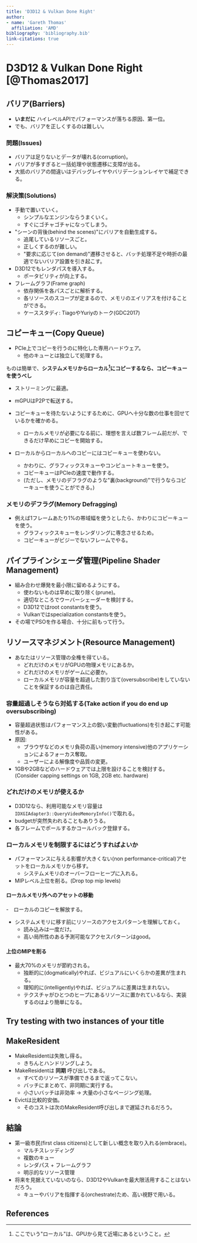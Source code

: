 ```yaml
---
title: 'D3D12 & Vulkan Done Right'
author:
- name: 'Gareth Thomas'
  affiliation: 'AMD'
bibliography: 'bibliography.bib'
link-citations: true
---
```

# D3D12 & Vulkan Done Right [@Thomas2017]

## バリア(Barriers)

- **いまだに** ハイレベルAPIでパフォーマンスが落ちる原因、第一位。
- でも、バリアを正しくするのは難しい。

### 問題(Issues)

- バリアは足りないとデータが壊れる(corruption)。
- バリアが多すぎると一括処理や状態遷移に支障が出る。
- 大抵のバリアの間違いはデバッグレイヤやバリデーションレイヤで補足できる。

### 解決策(Solutions)

- 手動で置いていく。
    - シンプルなエンジンならうまくいく。
    - すぐにゴチャゴチャになってしまう。
- "シーンの背後(behind the scenes)"にバリアを自動生成する。
    - 追尾しているリソースごと。
    - 正しくするのが難しい。
    - "要求に応じて(on demand)"遷移させると、バッチ処理不足や時折の最適でないバリア設置を引き起こす。
- D3D12でもレンダパスを導入する。
    - ポータビリティが向上する。
- フレームグラフ(Frame graph)
    - 依存関係を各パスごとに解析する。
    - 各リソースのスコープが定まるので、メモリのエイリアスを付けることができる。
    - ケーススタディ: TiagoやYuriyのトーク(GDC2017)

## コピーキュー(Copy Queue)

- PCIe上でコピーを行うのに特化した専用ハードウェア。
    - 他のキューとは独立して処理する。

ものは簡単で、**システムメモリからローカル[^local_memory]にコピーするなら、コピーキューを使うべし**

[^local_memory]: ここでいう"ローカル"は、GPUから見て近場にあるということ。

- ストリーミングに最適。
- mGPUはP2Pで転送する。
- コピーキューを待たないようにするために、GPUへ十分な数の仕事を回せているかを確かめる。
    - ローカルメモリが必要になる前に、理想を言えば数フレーム前だが、できるだけ早めにコピーを開始する。

- ローカルからローカルへのコピーにはコピーキューを使わない。
    - かわりに、グラフィックスキューやコンピュートキューを使う。
    - コピーキューはPCIeの速度で動作する。
    - (ただし、メモリのデフラグのような"裏(background)"で行うならコピーキューを使うことができる。)

### メモリのデフラグ(Memory Defragging)

- 例えば1フレームあたり1%の帯域幅を使うとしたら、かわりにコピーキューを使う。
    - グラフィックスキューをレンダリングに専念させるため。
    - コピーキューがビジーでないフレームでやる。

## パイプラインシェーダ管理(Pipeline Shader Management)

- 組み合わせ爆発を最小限に留めるようにする。
    - 使わないものは早めに取り除く(prune)。
    - 適切なところでウーバーシェーダーを検討する。
    - D3D12ではroot constantsを使う。
    - Vulkanではspecialization constantsを使う。
- その場でPSOを作る場合、十分に前もって行う。

## リソースマネジメント(Resource Management)

- あなたはリソース管理の全権を得ている。
    - どれだけのメモリがGPUの物理メモリにあるか。
    - どれだけのメモリがゲームに必要か。
    - ローカルメモリが容量を超過した割り当て(oversubscribe)をしていないことを保証するのは自己責任。

### 容量超過しそうなら対処する(Take action if you do end up oversubscribing)

- 容量超過状態はパフォーマンス上の鋭い変動(fluctuations)を引き起こす可能性がある。
- 原因:
    - ブラウザなどのメモリ負荷の高い(memory intensive)他のアプリケーションによるフォーカス奪取。
    - ユーザーによる解像度や品質の変更。
- 1GBや2GBなどのハードウェアでは上限を設けることを検討する。(Consider capping settings on 1GB, 2GB etc. hardware)

### どれだけのメモリが使えるか

- D3D12なら、利用可能なメモリ容量は`IDXGIAdapter3::QueryVideoMemoryInfo()`で取れる。
- budgetが突然失われることもありうる。
- 各フレームでポールするかコールバック登録する。

### ローカルメモリを制限するにはどうすればよいか

- パフォーマンスに与える影響が大きくない(non performance-critical)アセットをローカルメモリから移す。
    - システムメモリのオーバーフローヒープに入れる。
- MIPレベル上位を削る。(Drop top mip levels)

#### ローカルメモリ外へのアセットの移動

-　ローカルのコピーを解放する。
- システムメモリに移す前にリソースのアクセスパターンを理解しておく。
    - 読み込みは一度だけ。
    - 高い局所性のある予測可能なアクセスパターンはgood。

#### 上位のMIPを削る

- 最大70%のメモリが節約される。
    - 独断的に(dogmatically)やれば、ビジュアルにいくらかの差異が生まれる。
    - 理知的に(intelligently)やれば、ビジュアルに差異は生まれない。
    - テクスチャがひとつのヒープにあるリソースに置かれているなら、実装するのはより簡単になる。

## Try testing with two instances of your title

## MakeResident

- MakeResidentは失敗し得る。
    - きちんとハンドリングしよう。
- MakeResidentは **同期** 呼び出しである。
    - すべてのリソースが準備できるまで返ってこない。
    - バッチにまとめて、非同期に実行する。
    - 小さいバッチは非効率 -> 大量の小さなページング処理。
- Evictは比較的安価。
    - そのコストは次のMakeResident呼び出しまで遅延されるだろう。

## 結論

- 第一級市民(first class citizens)として新しい概念を取り入れる(embrace)。
    - マルチスレッディング
    - 複数のキュー
    - レンダパス + フレームグラフ
    - 明示的なリソース管理
- 将来を見据えていないのなら、D3D12やVulkanを最大限活用することはないだろう。
    - キューやバリアを指揮する(orchestrate)ため、高い視野で用いる。

## References
